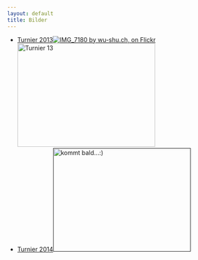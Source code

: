 ```yaml
---
layout: default
title: Bilder
---
```


<ul class="small-block-grid-1 medium-block-grid-2 large-block-grid-3">
<li><a href="https://secure.flickr.com/photos/117851037@N03/sets/72157641155047124/" class="button-contact-place" title="Turnier 2013">Turnier 2013<img src="http://www.flickr.com/photos/117851037@N03/12592052685/" title="IMG_7180 by wu-shu.ch, on Flickr"><img src="https://v4s.yimg.com/sk/3787/12592052685_439b8d53f0_n.jpg" width="320" height="240" alt="Turnier 13"></a></li>
<li><a href="" class="button-contact-place" title="Turnier 2014">Turnier 2014<img src="" width="320" height="240" alt=" kommt bald...:)"></a></li>
</ul>